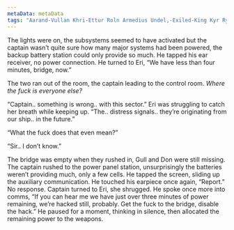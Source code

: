 ```yaml
---
metaData: metaData
tags: "Aarand-Vullan Khri-Ettur Roln Armedius Undel,-Exiled-King Kyr Ryn Petyl Mirh Baz H’rol Eri The-Captain Don Gull Xeno Pavel Ki Cel Rallyn Irie Egol Tal Jun Barnib Linim Jov-The-God-of-Chance Leon-The-Scholar Riv Ganren King-Tem Kedrel Fin Y’lyat Vuli Penm Teagel Nim Sellira Bell Lez Orel Wendel Ven-Rallet Cera-Forethrell Rib Pipe Judge-Forethrell Perin Nym-Blas Wev Visia Jack Samson Gren Rel Fellren Brint Seers Silvena Zarin"
---
```


The lights were on, the subsystems seemed to have activated but the captain wasn’t quite sure how many major systems had been powered, the backup battery station could only provide so much. He tapped his ear receiver, no power connection. He turned to Eri, “We have less than four minutes, bridge, now.” 

The two ran out of the room, the captain leading to the control room. *Where the fuck is everyone else?*

“Captain.. something is wrong.. with this sector.” Eri was struggling to catch her breath while keeping up. “The.. distress signals.. they’re originating from our ship.. in the future.”

“What the fuck does that even mean?”

“Sir.. I don’t know.”

The bridge was empty when they rushed in, Gull and Don were still missing. The captain rushed to the power panel station, unsurprisingly the batteries weren’t providing much, only a few cells. He tapped the screen, sliding up the auxiliary communication. He touched his earpiece once again, “Report.” No response. Captain turned to Eri, she shrugged. He spoke once more into comms, “If you can hear me we have just over three minutes of power remaining, we’re hacked still, probably. Get the fuck to the bridge, disable the hack.” He paused for a moment, thinking in silence, then allocated the remaining power to the weapons.